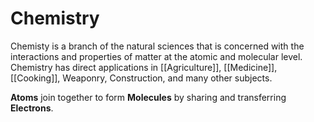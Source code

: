 # Chemistry

Chemisty is a branch of the natural sciences that is concerned with the interactions and properties of matter at the atomic and molecular level. Chemistry has direct applications in [[Agriculture]], [[Medicine]], [[Cooking]], Weaponry, Construction, and many other subjects.

**Atoms** join together to form **Molecules** by sharing and transferring **Electrons**.
